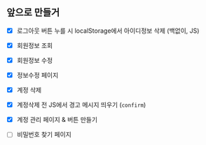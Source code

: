 ## 앞으로 만들거

-   [x] 로그아웃 버튼 누를 시 localStorage에서 아이디정보 삭제 (백없이, JS)

-   [x] 회원정보 조회

-   [x] 회원정보 수정

-   [x] 정보수정 페이지

-   [x] 계정 삭제

-   [x] 계정삭제 전 JS에서 경고 메시지 띄우기 (`confirm`)

-   [x] 계정 관리 페이지 & 버튼 만들기

-   [ ] 비밀번호 찾기 페이지
